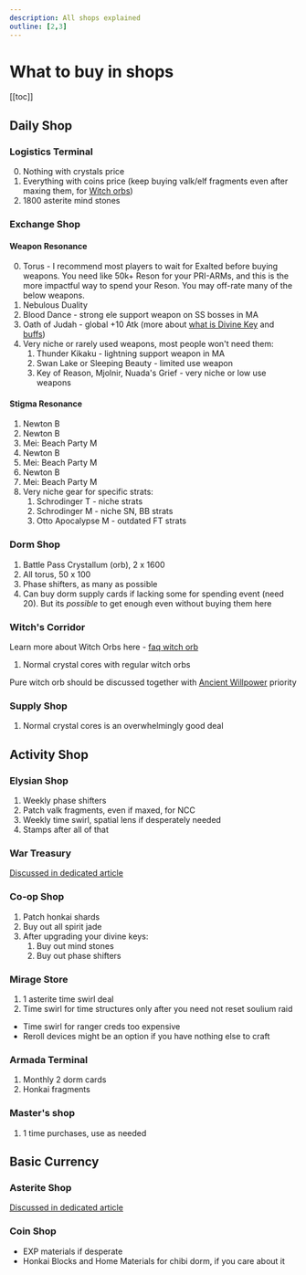 ```yaml
---
description: All shops explained
outline: [2,3]
---
```


# What to buy in shops

[[toc]]

## Daily Shop
### Logistics Terminal
0. Nothing with crystals price
1. Everything with coins price (keep buying valk/elf fragments even after maxing them, for [Witch orbs](#witchs-corridor))
2. 1800 asterite mind stones

### Exchange Shop

#### Weapon Resonance
0. Torus - I recommend most players to wait for Exalted before buying weapons. You need like 50k+ Reson for your PRI-ARMs, and this is the more impactful way to spend your Reson. You may off-rate many of the below weapons.
1. Nebulous Duality
2. Blood Dance - strong ele support weapon on SS bosses in MA
3. Oath of Judah - global +10 Atk (more about [what is Divine Key](/faq/108) and [buffs](/faq/109))
4. Very niche or rarely used weapons, most people won't need them:
    1. Thunder Kikaku - lightning support weapon in MA
    2. Swan Lake or Sleeping Beauty - limited use weapon
    3. Key of Reason, Mjolnir, Nuada's Grief - very niche or low use weapons

#### Stigma Resonance
1. Newton B
2. Newton B
3. Mei: Beach Party M
4. Newton B
5. Mei: Beach Party M
6. Newton B
7. Mei: Beach Party M
8. Very niche gear for specific strats:
    1. Schrodinger T - niche strats
    2. Schrodinger M - niche SN, BB strats
    3. Otto Apocalypse M - outdated FT strats

### Dorm Shop
1. Battle Pass Crystallum (orb), 2 x 1600
2. All torus, 50 x 100
3. Phase shifters, as many as possible
4. Can buy dorm supply cards if lacking some for spending event (need 20). But its *possible* to get enough even without buying them here

### Witch's Corridor
Learn more about Witch Orbs here - [faq witch orb](/faq/106)

1. Normal crystal cores with regular witch orbs

Pure witch orb should be discussed together with [Ancient Willpower](#war-treasury) priority

### Supply Shop
1. Normal crystal cores is an overwhelmingly good deal

<!-- no idea what it means so I just comment it out for now 

i can see a weak case for some stamps or elf frags but it's gotta be super compelling 
-->

## Activity Shop
### Elysian Shop
1. Weekly phase shifters
2. Patch valk fragments, even if maxed, for NCC
3. Weekly time swirl, spatial lens if desperately needed
4. Stamps after all of that

### War Treasury
[Discussed in dedicated article](/faq/1)

### Co-op Shop
1. Patch honkai shards
2. Buy out all spirit jade
3. After upgrading your divine keys:
    1. Buy out mind stones
    2. Buy out phase shifters

### Mirage Store
1. 1 asterite time swirl deal
2. Time swirl for time structures only after you need not reset soulium raid

- Time swirl for ranger creds too expensive
- Reroll devices might be an option if you have nothing else to craft

### Armada Terminal
1. Monthly 2 dorm cards
2. Honkai fragments

### Master's shop
1. 1 time purchases, use as needed

## Basic Currency

### Asterite Shop
[Discussed in dedicated article](/faq/68)

### Coin Shop
- EXP materials if desperate
- Honkai Blocks and Home Materials for chibi dorm, if you care about it
